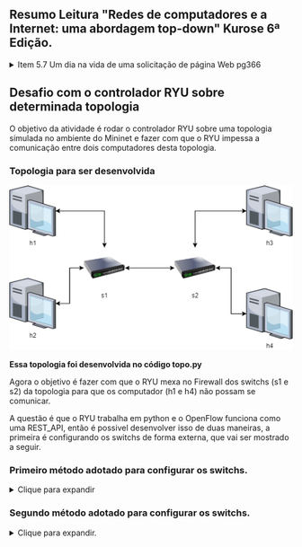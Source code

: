 ## Resumo Leitura "Redes de computadores e a Internet: uma abordagem top-down" Kurose 6ª Edição.
<details>
  <summary>Item 5.7 Um dia na vida de uma solicitação de página Web pg366</summary>

### Cenário
<p>Bob é um estudante e conecta seu notebook ao comutador Ethernet da sua escola e faz o download de uma página Web (www.google.com)</p>
<p>DNS está fora da rede interna, o roteador da escola é conectado a um ISP (Fornecedor de acesso a internet), servidor DHCP no roteador</p>
<img src="/img/bob_cenario.png" alt="Cenario Bob"/>

------

## 1. **DHCP** - Computador conecta a uma rede sem um IP, IP Dinamico (UDP)
  * Notebook envia um pacote para o destino (255.255.255.255) com endereço de origem IP (0.0.0.0)
  * O quadro desse pacote tem destino MAC (FF:FF:FF:FF:FF:FF) com o mac do Notebook do Bob (00:16:D3:23:68:8A)
  * O roteador recebe a requisição DHCP do notebook.
  * Cria uma mensagem ACK DHCP contendo um endereço de IP da sua faixa de rede. Assim como ip do servidor DNS, endereço IP para o roteador de borda (gateway) e o bloco da sub-rede (/24) (Máscara da rede) 
  * Toda essa mensagem tem o endereço Mac de Origem do roteador (00:22:6B:45:1F:1B) e endereço de destino do notebook do Bob (00:16:D3:23:68:8A)
  * Esse pacote(quadro) passa pelo comutador e vai direto ao destino, pois o comutador já conhece esse caminho com a autoaprendizagem.
  * O notebook do Bob recebe esse ACK DHCP e atribui as suas configurações de rede.
## 2. **DNS e ARP** - Tradutor de nomes para Endereço IP (UDP)
  *  O Notebook do Bob cria a mensagem de consulta DNS e envia pela porta 53 para ip de destino do servidor DNS que ele já conhece.
  * Esse pacote deve passar pelo roteador de borda da rede da escola, mas o Notebook do Bob não conhece o MAC do roteador de borda, então ele deve utilizar o protocol **ARP**.
  * **ARP** -> O notebook cria uma mensagem de consulta ARP direciona para o ip do roteador de borda e envia para o MAC (FF:FF:FF:FF:FF:FF -> Broadcast) que entrega para todos os dispositivos da rede. O roteador de borda recebe a consulta ARP, identifica que a requisição é para si e envia a resposta ARP indicando seu endereço MAC e envia para o comutador, para que seja entregue ao Bob.
  * Agora que o Notebook tem o endereço MAC do roteador de borda, ele envia a consulta DNS para o roteador de borda.
  * O roteador de borda recebe o pacote, verifica na sua tabela de repasse o endereço de destino, e envia para o roteador da extremidade esquerda na rede Comcast.
  * Este por sua vez recebe o pacote, verifica o endereço de destino e repassa para a interface apropriada, **sua tabela de repasse foi preenchida com protocolos intradomínio da Internet, BGP (como RIP, OSPF ou IS-IS)**.
  * Quando a consulta chega ao servidor DNS, ele procura o nome da requisição em sua base de dados e encontra o **registro de recurso DNS** que contém o IP do nome requisitado. Este dado cache foi originado no **servidor DNS com autoridade**. Sendo assim o servidor DNS monta uma mensagem DNS com resposta contendo o mapeamento entre o nome de hospedeiro e endereço IP e coloca a mensagem DNS de resposta em um segmento UDP endereçado ao notebook do Bob que é encaminhado de volta ao roteador da escolha por meio da rede Comcast e de lá chegara ao notebook do Bob
## 3. **Interação Cliente-Servidor WEB: TCP e HTTP**
  * Por fim o TCP faz a conexão (SYN - ACK) entre o servidor da Google e o notebook do Bob e o fluxo é criado.


### **Obs -Sendo assim, não esquecer:**
* **DHCP** - Atribuir IP a um computador
* **DNS** - Traduz o nome para endereço IP, pode ou não estar localizado na rede interna
* **ARP** - Requisita o endereço MAC de um IP de uma mesma rede.
* **Tabela de repasse** - Responsável por indicar ao roteador por qual interface ele deve mandar o pacote.
* **Switchs tem autoaprendizado de MAC**.

</details>



## Desafio com o controlador RYU sobre determinada topologia

<p>O objetivo da atividade é rodar o controlador RYU sobre uma topologia simulada no ambiente do Mininet e fazer com que o RYU impessa a comunicação entre dois computadores desta topologia.</p>

### Topologia para ser desenvolvida

<img src="img/topologia_2_switch.png" alt="Topologia">

<b>Essa topologia foi desenvolvida no código topo.py</b>
<p>Agora o objetivo é fazer com que o RYU mexa no Firewall dos switchs (s1 e s2) da topologia para que os computador (h1 e h4) não possam se comunicar.  </p>
<p>A questão é que o RYU trabalha em python e o OpenFlow funciona como uma REST_API, então é possivel desenvolver isso de duas maneiras, a primeira é configurando os switchs de forma externa, que vai ser mostrado a seguir.</p>


### Primeiro método adotado para configurar os switchs.
<details>
<summary>Clique para expandir</summary>

[Material de consulta](https://osrg.github.io/ryu-book/en/html/rest_firewall.html)

1. Rode a topologia (topo.py) usando o Putty para poder utilizar o XMing
2. Para garantir que os switchs estão sendo executados em OpenFlow 13 faça:
```
xterm s1 s2

```

```
s1 ovs-vsctl set Bridge s1 protocols=OpenFlow13
s2 ovs-vsctl set Bridge s2 protocols=OpenFlow13
```

3. Agora rode o controlador e o rest_firewall nele.

```
xterm c0
```

```
ryu-manager ryu.app.rest_firewall
```

4. Agora que a brincadeira começa de verdade, abra um terminal e cole os seguintes códigos curl, que irão fazer requisição PUT/POST no servidor REST_API para que os switchs sejam configurados.

  * Ativando o firewall nos switchs
```json
curl -X PUT http://localhost:8080/firewall/module/enable/0000000000000001
  [
    {
      "switch_id": "0000000000000001",
      "command_result": {
        "result": "success",
        "details": "firewall running."
      }
    }
  ]
```
```json
curl -X PUT http://localhost:8080/firewall/module/enable/0000000000000002
  [
    {
      "switch_id": "0000000000000002",
      "command_result": {
        "result": "success",
        "details": "firewall running."
      }
    }
  ]
```

  * Verificando se o firewall está ativo
```json
curl http://localhost:8080/firewall/module/status
```

  * Permitir comunicação de todos os protocolos no s1 para h1 -> h2

```json
curl -X POST -d '{"nw_src": "10.0.0.1/32", "nw_dst": "10.0.0.2/32"}' http://localhost:8080/firewall/rules/0000000000000001
  [
    {
      "switch_id": "0000000000000001",
      "command_result": [
        {
          "result": "success",
          "details": "Rule added. : rule_id=1"
        }
      ]
    }
  ]
```

```json
curl -X POST -d '{"nw_src": "10.0.0.2/32", "nw_dst": "10.0.0.1/32"}' http://localhost:8080/firewall/rules/0000000000000001
  [
    {
      "switch_id": "0000000000000001",
      "command_result": [
        {
          "result": "success",
          "details": "Rule added. : rule_id=2"
        }
      ]
    }
  ]
```

  * Permitir a comunicação de todos os protocolos h1->h3

  #### s1
```json
curl -X POST -d '{"nw_src": "10.0.0.1/32", "nw_dst": "10.0.0.3/32"}' http://localhost:8080/firewall/rules/0000000000000001
  [
    {
      "switch_id": "0000000000000001",
      "command_result": [
        {
          "result": "success",
          "details": "Rule added. : rule_id=3"
        }
      ]
    }
  ]
```

```json
curl -X POST -d '{"nw_src": "10.0.0.3/32", "nw_dst": "10.0.0.1/32"}' http://localhost:8080/firewall/rules/0000000000000001
  [
    {
      "switch_id": "0000000000000001",
      "command_result": [
        {
          "result": "success",
          "details": "Rule added. : rule_id=4"
        }
      ]
    }
  ]
```

  #### s2
```json
curl -X POST -d '{"nw_src": "10.0.0.1/32", "nw_dst": "10.0.0.3/32"}' http://localhost:8080/firewall/rules/0000000000000002
  [
    {
      "switch_id": "0000000000000002",
      "command_result": [
        {
          "result": "success",
          "details": "Rule added. : rule_id=5"
        }
      ]
    }
  ]

```

```json
curl -X POST -d '{"nw_src": "10.0.0.3/32", "nw_dst": "10.0.0.1/32"}' http://localhost:8080/firewall/rules/0000000000000002
  [
    {
      "switch_id": "0000000000000002",
      "command_result": [
        {
          "result": "success",
          "details": "Rule added. : rule_id=6"
        }
      ]
    }
  ]
```
  * Permitir a comunicação de todos os protocolos h2->h3

  #### s1
```json
curl -X POST -d '{"nw_src": "10.0.0.2/32", "nw_dst": "10.0.0.3/32"}' http://localhost:8080/firewall/rules/0000000000000001
  [
    {
      "switch_id": "0000000000000001",
      "command_result": [
        {
          "result": "success",
          "details": "Rule added. : rule_id=7"
        }
      ]
    }
  ]
```

```json
curl -X POST -d '{"nw_src": "10.0.0.3/32", "nw_dst": "10.0.0.2/32"}' http://localhost:8080/firewall/rules/0000000000000001
  [
    {
      "switch_id": "0000000000000001",
      "command_result": [
        {
          "result": "success",
          "details": "Rule added. : rule_id=8"
        }
      ]
    }
  ]
```

  #### s2
```json
curl -X POST -d '{"nw_src": "10.0.0.2/32", "nw_dst": "10.0.0.3/32"}' http://localhost:8080/firewall/rules/0000000000000002
  [
    {
      "switch_id": "0000000000000002",
      "command_result": [
        {
          "result": "success",
          "details": "Rule added. : rule_id=9"
        }
      ]
    }
  ]
```

```json
curl -X POST -d '{"nw_src": "10.0.0.3/32", "nw_dst": "10.0.0.2/32"}' http://localhost:8080/firewall/rules/0000000000000002
  [
    {
      "switch_id": "0000000000000002",
      "command_result": [
        {
          "result": "success",
          "details": "Rule added. : rule_id=10"
        }
      ]
    }
  ]
```

  * Permitir a comunicação de todos os protocolos h3->h4
```json
curl -X POST -d '{"nw_src": "10.0.0.4/32", "nw_dst": "10.0.0.3/32"}' http://localhost:8080/firewall/rules/0000000000000002
  [
    {
      "switch_id": "0000000000000002",
      "command_result": [
        {
          "result": "success",
          "details": "Rule added. : rule_id=11"
        }
      ]
    }
  ]
```

```json
curl -X POST -d '{"nw_src": "10.0.0.3/32", "nw_dst": "10.0.0.4/32"}' http://localhost:8080/firewall/rules/0000000000000002
  [
    {
      "switch_id": "0000000000000002",
      "command_result": [
        {
          "result": "success",
          "details": "Rule added. : rule_id=12"
        }
      ]
    }
  ]
```

  * Permitir a comunicação de todos os protocolos h2->h4

  #### s1
```json
curl -X POST -d '{"nw_src": "10.0.0.2/32", "nw_dst": "10.0.0.4/32"}' http://localhost:8080/firewall/rules/0000000000000001
  [
    {
      "switch_id": "0000000000000001",
      "command_result": [
        {
          "result": "success",
          "details": "Rule added. : rule_id=13"
        }
      ]
    }
  ]
```

```json
curl -X POST -d '{"nw_src": "10.0.0.4/32", "nw_dst": "10.0.0.2/32"}' http://localhost:8080/firewall/rules/0000000000000001
  [
    {
      "switch_id": "0000000000000001",
      "command_result": [
        {
          "result": "success",
          "details": "Rule added. : rule_id=14"
        }
      ]
    }
  ]
```

  #### s2

```json
curl -X POST -d '{"nw_src": "10.0.0.2/32", "nw_dst": "10.0.0.4/32"}' http://localhost:8080/firewall/rules/0000000000000002
  [
    {
      "switch_id": "0000000000000002",
      "command_result": [
        {
          "result": "success",
          "details": "Rule added. : rule_id=15"
        }
      ]
    }
  ]
```

```json
curl -X POST -d '{"nw_src": "10.0.0.4/32", "nw_dst": "10.0.0.2/32"}' http://localhost:8080/firewall/rules/0000000000000002
  [
    {
      "switch_id": "0000000000000002",
      "command_result": [
        {
          "result": "success",
          "details": "Rule added. : rule_id=16"
        }
      ]
    }
  ]
```
5. Checar as regras no switch
```
xterm s1 s2
``` 

```
ovs-ofctl -O openflow13 dump-flows s2
ovs-ofctl -O openflow13 dump-flows s2
```

<p>Com isso eu consegui delimitar a comunicação entre o h1 e o h4, e permitir que todos os outros computadores da rede pudessem se comunicar, mas o ideal seria que pudesse configurar isto através do python utilizando o RYU, que será descrito abaixo.</p>
</details>

### Segundo método adotado para configurar os switchs.

<details>
<summary>Clique para expandir.</summary>
<p>Ainda não trabalhei nesta parte</p>
</details>